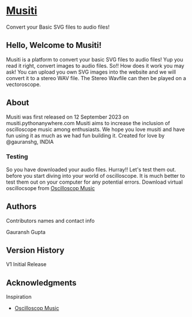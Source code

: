 # [Musiti](https://musiti.pythonanywhere.com/) 

Convert your Basic SVG files to audio files!

## Hello, Welcome to Musiti!

Musiti is a platform to convert your basic SVG files to audio files!
Yup you read it right, convert images to audio files. So!! How does it work you may ask!
You can upload you own SVG images into the website and we will convert it to a stereo WAV file.
The Stereo Wavfile can then be played on a vectoroscope.

## About

Musiti was first released on 12 September 2023 on musiti.pythonanywhere.com
Musiti aims to increase the inclusion of oscilloscope music among enthusiasts.
We hope you love musiti and have fun using it as much as we had fun building it.
Created for love by @gauranshg, INDIA

### Testing

So you have downloaded your audio files. Hurray!!
Let's test them out. before you start diving into your world of oscilloscope.
It is much better to test them out on your computer for any potential errors.
Download virtual oscillocsope from [Oscilloscop Music](https://oscilloscopemusic.com/software/oscilloscope/) 


## Authors

Contributors names and contact info

Gauransh Gupta

## Version History

V1 Initial Release


## Acknowledgments

Inspiration
* [Oscilloscop Music](https://oscilloscopemusic.com)
